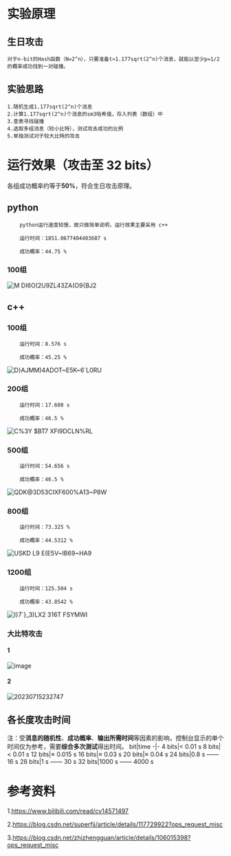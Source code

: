 # 实验原理
## 生日攻击
    对于n-bit的Hash函数（N=2^n），只要准备t≈1.177sqrt(2^n)个消息，就能以至少p=1/2的概率成功找到一对碰撞。

## 实验思路
    1.随机生成1.177sqrt(2^n)个消息
    2.计算1.177sqrt(2^n)个消息的sm3哈希值，存入列表（数组）中
    3.查表寻找碰撞
    4.选取多组消息（较小比特），测试攻击成功的比例
    5.单独测试对于较大比特的攻击

# 运行效果（攻击至 32 bits）

各组成功概率约等于**50%**，符合生日攻击原理。

## python

        python运行速度较慢，故只做简单说明，运行效果主要采用 c++
        
        运行时间：1851.0677404403687 s

        成功概率：44.75 %
          
### 100组

![M DI6O(2U9ZL43ZA(O9{BJ2](https://github.com/korangar-group42num1/group/assets/129478905/0763a1e1-ce35-48f0-b3a2-b4e214f9844e)

## c++

### 100组
        运行时间：8.576 s

        成功概率：45.25 %

![D}AJMM)4ADOT~E5K~6`L0RU](https://github.com/korangar-group42num1/group42/assets/129478905/86e5c67a-da69-40b7-8282-26988499ee7e)


### 200组
        运行时间：17.608 s

        成功概率：46.5 %

![C%3Y $BT7 XF`I9DCLN%`RL](https://github.com/korangar-group42num1/group42/assets/129478905/5b63e16d-6708-4ab4-80ba-91300d7acdc5)

### 500组
        运行时间：54.656 s

        成功概率：46.5 %

![QDK@3D53CIXF600%A13~P8W](https://github.com/korangar-group42num1/group42/assets/129478905/46bd242c-1113-4064-b855-ccc2b1ff17c7)

### 800组
        运行时间：73.325 %

        成功概率：44.5312 %

![USKD L9 E(E5V~IB69~HA9](https://github.com/korangar-group42num1/group42/assets/129478905/e6931b9c-2f26-472c-b373-31f287db1c3d)

### 1200组
        运行时间：125.504 s

        成功概率：43.8542 %

![I}7`}_3)LX2 316T FSYMWI](https://github.com/korangar-group42num1/group42/assets/129478905/26badbeb-6a03-4368-9725-9f33bfcc3cfd)

### 大比特攻击
#### 1
![image](https://github.com/korangar-group42num1/group42/assets/129478905/55b3f483-d5b3-4265-915d-d61f6cf98872)

#### 2
![20230715232747](https://github.com/korangar-group42num1/group42/assets/129478905/71da0063-8e70-408e-81c3-e47b1c8bfa33)


## 各长度攻击时间
注：受**消息的随机性**、**成功概率**、**输出所需时间**等因素的影响，控制台显示的单个时间仅为参考，需要**综合多次测试**得出时间。
bit|time
-|-
4 bits|< 0.01 s
8 bits|< 0.01 s
12 bits|≈ 0.015 s
16 bits|≈ 0.03 s
20 bits|≈ 0.04 s
24 bits|0.8 s —— 16 s
28 bits|1 s —— 30 s
32 bits|1000 s —— 4000 s



# 参考资料
1.https://www.bilibili.com/read/cv14571497 

2.https://blog.csdn.net/superfjj/article/details/117729922?ops_request_misc 

3.https://blog.csdn.net/zhizhengguan/article/details/106015398?ops_request_misc 



